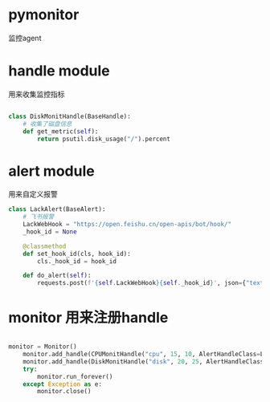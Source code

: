 # pymonitor
监控agent

# handle module 

用来收集监控指标
```python

class DiskMonitHandle(BaseHandle):
    # 收集了磁盘信息
    def get_metric(self):
        return psutil.disk_usage("/").percent

```
# alert module

用来自定义报警
``` python
class LackAlert(BaseAlert):
    # 飞书报警
    LackWebHook = "https://open.feishu.cn/open-apis/bot/hook/"
    _hook_id = None

    @classmethod
    def set_hook_id(cls, hook_id):
        cls._hook_id = hook_id

    def do_alert(self):
        requests.post(f'{self.LackWebHook}{self._hook_id}', json={"text": self.message()})

```


# monitor 用来注册handle
``` python

monitor = Monitor()
    monitor.add_handle(CPUMonitHandle("cpu", 15, 10, AlertHandleClass=LackAlert, debug=True))
    monitor.add_handle(DiskMonitHandle("disk", 20, 25, AlertHandleClass=LackAlert, debug=True))
    try:
        monitor.run_forever()
    except Exception as e:
        monitor.close()

```
